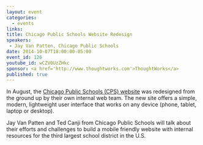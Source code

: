 ```yaml
---
layout: event
categories: 
  - events
links:
title: Chicago Public Schools Website Redesign
speakers: 
 - Jay Van Patten, Chicago Public Schools
date: 2014-10-07T18:00:00-05:00
event_id: 126
youtube_id: wCZV0UzZHkc
sponsor: <a href='http://www.thoughtworks.com'>ThoughtWorks</a>
published: true
---
```


In August, the [Chicago Public Schools (CPS) website](http://www.cps.edu/) was redesigned from the ground up by their own internal web team. The new site offers a simple, modern, lightweight user interface that works on any device (phone, tablet, laptop or desktop). 

Jay Van Patten and Ted Canji from Chicago Public Schools will talk about their efforts and challenges to build a mobile friendly website with internal resources for the third largest school district in the U.S.  